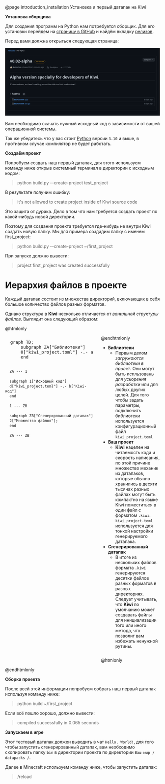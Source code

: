 @page introduction_installation Установка и первый датапак на Kiwi

**Установка сборщика**

Для создания программ на Python нам потребуется сборщик.
Для его установки перейдём на [страницу в GitHub](https://www.github.com/ButterSus/Kiwi) и
найдём вкладку [релизов](https://github.com/ButterSus/Kiwi/releases).

Перед вами должна открыться следующая страница:

![](assets/release.png)

Вам необходимо скачать нужный исходный код в зависимости от
вашей операционной системы.

Так же убедитесь что у вас стоит [Python](https://www.python.org/) версии `3.10` и выше,
в противном случае компилятор не будет работать.

**Создаём проект**

Попробуем создать наш первый датапак, для этого используем команду ниже
открыв системный терминал в директории с исходным кодом:

> python build.py --create-project test_project

В результате получим ошибку:

> it's not allowed to create project inside of Kiwi source code

Это защита от дурака. Дело в том что нам требуется создать проект
по какой-нибудь новой директории.

Поэтому для создания проекта требуется где-нибудь не внутри Kiwi
создать новую папку. Мы для примера создадим папку с именем first_project:

> python build.py --create-project ~/first_project

При запуске должно вывести:

> project first_project was created successfully

# Иерархия файлов в проекте

Каждый датапак состоит из множества директорий, включающих в себя
большое количество файлов разных форматов.

Однако структура в **Kiwi** несколько отличается от *ванильной структуры файлов*.
Выглядит она следующий образом:

@htmlonly
<div style="display: flex">
  <pre class="mermaid" style="float: left; margin-right: 5%">
  graph TD;
      subgraph ZA["Библиотеки"]
      0["kiwi_project.toml"] -.- a["Библиотеки"];
      end
  
      ZA --- 1
  
      subgraph 1["Исходный код"]
      d["kiwi_project.toml"] -.- b["Kiwi-код"]
      end
  
      1 --- ZB
  
      subgraph ZB["Сгенерированный датапак"]
      2["Множество файлов"];
      end
  
      ZA --- ZB
  </pre>
  <div style="display: flex; flex-direction: column;
justify-content: space-between; width: 55%; align-content: start">
@endhtmlonly

- **Библиотеки**
  - Первым делом *загружаются библиотеки в проект*. Они могут
быть испльзованы для *ускорения разработки* или для любых других целей.
Для того чтобы задать параметры, подключить библиотеки используется
конфигурационный файл `kiwi_project.toml`
- **Ваш проект**
  - **Kiwi** нацелен на читаемость кода и скорость написания,
по этой причине множество механик из датапаков, которые обычно
хранились в десяти тысячах разных файлах могут быть компактно на
языке Kiwi поместиться в один файл с форматом `.kiwi`.
`kiwi_project.toml` используется для тонкой настройки генерируемого датапака.
- **Сгенерированный датапак**
  - В итоге из нескольких файлов формата `.kiwi` генерируются десятки
файлов разных форматов в разных директориях. Следует учитывать, что **Kiwi**
по умолчанию может создавать файлы для инициализации того или иного
метода, что позволит вам избежать ненужной рутины.

@htmlonly
</div></div>
@endhtmlonly

<div style="clear: both"></div>

**Сборка проекта**

После всей этой информации попробуем собрать наш первый датапак
используя команду ниже:

> python build ~/first_project

Если всё пошло хорошо, должно вывести:

> compiled successfully in 0.065 seconds

**Запускаем в игре**

Этот тестовый датапак должен выводить в чат `Hello, World!`,
для того чтобы запустить сгенерированный датапак, вам
необходимо скопировать папку `bin` в директории проекта
по директории `Ваш мир / datapacks /`.

Далее в Minecraft используем команду ниже, чтобы запустить датапак:

> /reload
